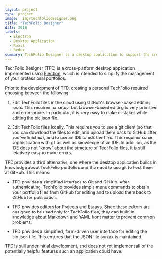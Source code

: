 ```yaml
---
layout: project
type: project
image:  img/techfoliodesigner.png
title: "TechFolio Designer"
date: 2018
labels:
  - Electron
  - Desktop Application
  - React
  - Redux
summary: TechFolio Designer is a desktop application to support the creation and management of professional portfolios. 
---
```

TechFolio Designer (TFD) is a cross-platform desktop application, implemented using [Electron](https://electronjs.org/), which is intended to simplify the management of your professional portfolios. 

Prior to the development of TFD, creating a personal TechFolio required choosing between the following:

  1. Edit TechFolio files in the cloud using GitHub's browser-based editing tools.  This requires no setup, but browser-based editing is very primitive and error-prone. In particular, it is very easy to make mistakes while editing the bio.json file.
  
  2. Edit TechFolio files locally. This requires you to use a git client (so that you can download the files to edit, and upload them back to GitHub after you've finished), and to use an IDE to edit the files. This requires some sophistication with git as well as knowledge of an IDE. In addition, as the IDE does not "know" about the structure of TechFolio files, it is still relatively easy to make errors.  
  
TFD provides a third alternative, one where the desktop application builds in knowledge about TechFolio portfolios and the need to use git to host them at GitHub. This means:
  
  * TFD provides a simplified interface to Git and GitHub. After authenticating, TechFolio provides simple menu commands to obtain your portfolio files from GitHub for editing and to upload them back to GitHub for publication. 
  
  * TFD provides editors for Projects and Essays. Since these editors are designed to be used only for TechFolio files, they can build in knowledge about Markdown and YAML front matter to prevent common problems.
  
  * TFD provides a simplified, form-driven user interface for editing the bio.json file. This ensures that the JSON file syntax is maintained.  

TFD is still under initial development, and does not yet implement all of the potentially helpful features such an application could have. 
